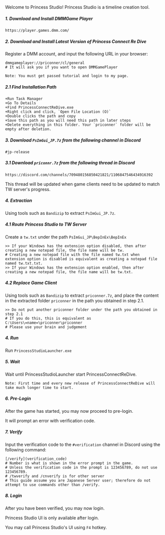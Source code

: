 Welcome to Princess Studio! Princess Studio is a timeline creation tool.

##### 1. Download and Install DMMGame Player
```
https://player.games.dmm.com/
```

##### 2. Download and Install Latest Version of Princess Connect Re Dive
Register a DMM account, and input the following URL in your browser:
```
dmmgameplayer://priconner/cl/general
# It will ask you if you want to open DMMGamePlayer
```
```
Note: You must get passed tutorial and login to my page.
```

##### 2.1 Find Installation Path
```
+Run Task Manager
+Go To Details
+Find PrincessConnectReDive.exe
+Right click and click, `Open File Location (O)`
+Double clicks the path and copy
+Save this path as you will need this path in later steps
+Delete everything in this folder. Your `priconner` folder will be empty after deletion.
```

##### 3. Download `PsImGui_JP.7z` from the following channel in Discord
```
#jp-release
```
##### 3.1 Download `priconnr.7z` from the following thread in Discord
```
https://discord.com/channels/709480156850421821/1106847546434916392
```
This thread will be updated when game clients need to be updated to match TW server's progress.

##### 4. Extraction
Using tools such as `Bandizip` to extract `PsImGui_JP.7z`.

##### 4.1 Route Princess Studio to TW Server
Create a `tw.txt` under the path `PsImGui_JP\BepInEx\BepInEx`
```
>> If your Windows has the extension option disabled, then after creating a new notepad file, the file name will be tw.
# Creating a new notepad file with the file named tw.txt when extension option is disabled is equivalent as creating a notepad file named tw.txt.txt.
>> If your Windows has the extension option enabled, then after creating a new notepad file, the file name will be tw.txt. 
```

##### 4.2 Replace Game Client
Using tools such as `Bandizip` to extract `priconner.7z`, and place the content in the extracted folder `priconner` in the path you obtained in step 2.1.
```
>> Do not put another priconner folder under the path you obtained in step 2.1
# If you do this, this is equivalent as C:\Users\=name=\priconner\priconner
# Please use your brain and judgement
```

##### 4. Run
Run `PrincessStudioLauncher.exe`

##### 5. Wait
Wait until PrincessStudioLauncher start PrincessConnectReDive.
```
Note: First time and every new release of PrincessConnectReDive will take much longer time to start.
```

##### 6. Pre-Login
After the game has started, you may now proceed to pre-login. 

It will prompt an error with verification code.

##### 7. Verify
Input the verification code to the `#verification` channel in Discord using the following command:
```
[/verify](verification_code)
# Number is what is shown in the error prompt in the game.
# Unless the verification code in the prompt is 123456789, do not use 123456789.
# /twverify and /cnverify is for other server
# This guide assume you are Japanese Server user; therefore do not attempt to use commands other than /verify.
```

##### 8. Login
After you have been verified, you may now login.

Princess Studio UI is only available after login.

You may call Princess Studio's UI using `F4` hotkey.
